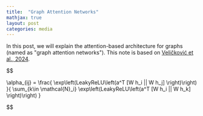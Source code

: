 ```yaml
---
title:  "Graph Attention Networks"
mathjax: true
layout: post
categories: media
---
```


In this post, we will explain the attention-based architecture for graphs (named as "graph attention networks"). This note is based on [Veličković et al., 2024](https://arxiv.org/abs/1710.10903).

$$

\alpha_{ij} = \frac{ \exp\left(LeakyReLU\left(a^T [W h_i || W h_j] \right)\right) }{ \sum_{k\in \mathcal{N}_i} \exp\left(LeakyReLU\left(a^T [W h_i || W h_k] \right)\right) }

$$

